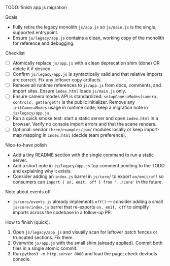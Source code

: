 TODO: finish app.js migration

Goals
- Fully retire the legacy monolith `js/app.js` so `js/main.js` is the single, supported entrypoint.
- Ensure `js/legacy/app.js` contains a clean, working copy of the monolith for reference and debugging.

Checklist
- [ ] Atomically replace `js/app.js` with a clean deprecation shim (done) OR delete it if desired.
- [ ] Confirm `js/legacy/app.js` is syntactically valid and that relative imports are correct. Fix any leftover copy artifacts.
- [ ] Remove all runtime references to `js/app.js` from docs, comments, and import sites. Ensure `index.html` loads `js/main.js` only.
- [ ] Ensure camera modes API is standardized: `setupCameraModes(camera, controls, getTarget?)` is the public initializer. Remove any `initCameraModes` usage in runtime code; keep a migration note in `js/legacy/app.js`.
- [ ] Run a quick smoke test: start a static server and open `index.html` in a browser. Verify no console import errors and that the scene renders.
- [ ] Optional: vendor `three/examples/jsm/` modules locally or keep import-map mapping in `index.html` (decide team preference).

Nice-to-have polish
- Add a tiny README section with the single command to run a static server.
- Add a short note in `js/legacy/app.js` top comment pointing to the TODO and explaining why it exists.
- Consider adding an `index.js` barrel in `js/core/` to export `on/emit/off` so consumers can `import { on, emit, off } from '../core'` in the future.

Note about events.off
- `js/core/events.js` already implements `off()` — consider adding a small `js/core/index.js` barrel that re-exports `on, emit, off` to simplify imports across the codebase in a follow-up PR.

How to finish (quick):
1. Open `js/legacy/app.js` and visually scan for leftover patch fences or truncated sections. Fix them.
2. Overwrite `js/app.js` with the small shim (already applied). Commit both files in a single atomic commit.
3. Run `python3 -m http.server 8080` and load the page; check devtools console.
